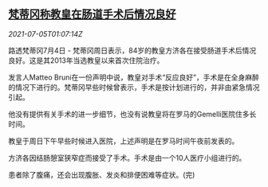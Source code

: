 <!--1625448662000-->
[梵蒂冈称教皇在肠道手术后情况良好](https://cn.reuters.com/article/pope-health-0704-sun-idCNKCS2EB01V)
------

<div><i>2021-07-05T01:07:14Z</i></div><p>路透梵蒂冈7月4日 - 梵蒂冈周日表示，84岁的教皇方济各在接受肠道手术后情况良好。这是其2013年当选教皇以来首次住院治疗。</p><p>发言人Matteo Bruni在一份声明中说，教皇对手术“反应良好”，手术是在全身麻醉的情况下进行的。梵蒂冈早些时候曾表示，手术是按计划进行的，并非由紧急情况引起。</p><p>他没有提供有关手术的进一步细节，也没有说教皇将在罗马的Gemelli医院住多长时间。</p><p>教皇于周日下午早些时候进入医院，上述声明是在罗马时间午夜前发表的。</p><p>方济各因结肠憩室狭窄症而接受了手术。手术是由一个10人医疗小组进行的。</p><p>患者除了腹痛，还会出现腹胀、发炎和排便困难等症状。(完)</p>
